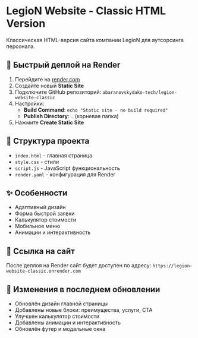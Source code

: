 # LegioN Website - Classic HTML Version

Классическая HTML-версия сайта компании LegioN для аутсорсинга персонала.

## 🚀 Быстрый деплой на Render

1. Перейдите на [render.com](https://render.com)
2. Создайте новый **Static Site**
3. Подключите GitHub репозиторий: `abaranovskydako-tech/legion-website-classic`
4. Настройки:
   - **Build Command**: `echo "Static site - no build required"`
   - **Publish Directory**: `.` (корневая папка)
5. Нажмите **Create Static Site**

## 📁 Структура проекта

- `index.html` - главная страница
- `style.css` - стили
- `script.js` - JavaScript функциональность
- `render.yaml` - конфигурация для Render

## ✨ Особенности

- Адаптивный дизайн
- Форма быстрой заявки
- Калькулятор стоимости
- Мобильное меню
- Анимации и интерактивность

## 🔗 Ссылка на сайт

После деплоя на Render сайт будет доступен по адресу:
`https://legion-website-classic.onrender.com`

## 📝 Изменения в последнем обновлении

- Обновлён дизайн главной страницы
- Добавлены новые блоки: преимущества, услуги, CTA
- Улучшен калькулятор стоимости
- Добавлены анимации и интерактивность
- Обновлён футер и модальные окна
